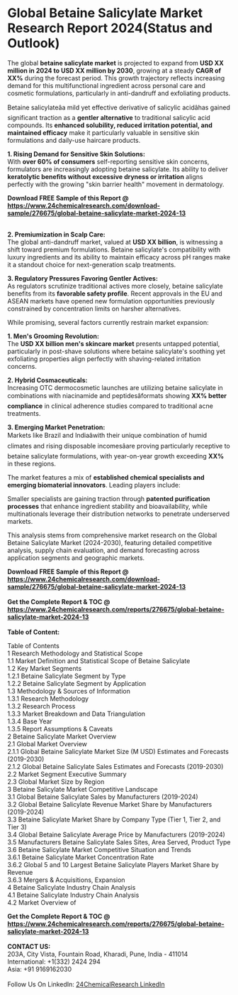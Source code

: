 <h1>Global Betaine Salicylate Market Research Report 2024(Status and Outlook)</h1><p>The global <strong>betaine salicylate market</strong> is projected to expand from <strong>USD XX million in 2024 to USD XX million by 2030</strong>, growing at a steady <strong>CAGR of XX%</strong> during the forecast period. This growth trajectory reflects increasing demand for this multifunctional ingredient across personal care and cosmetic formulations, particularly in anti-dandruff and exfoliating products.</p><p>Betaine salicylateâa mild yet effective derivative of salicylic acidâhas gained significant traction as a <strong>gentler alternative</strong> to traditional salicylic acid compounds. Its <strong>enhanced solubility, reduced irritation potential, and maintained efficacy</strong> make it particularly valuable in sensitive skin formulations and daily-use haircare products.</p><p><strong>1. Rising Demand for Sensitive Skin Solutions:</strong><br>
With <strong>over 60% of consumers</strong> self-reporting sensitive skin concerns, formulators are increasingly adopting betaine salicylate. Its ability to deliver <strong>keratolytic benefits without excessive dryness or irritation</strong> aligns perfectly with the growing "skin barrier health" movement in dermatology.</p><div><b>Download FREE Sample of this Report @ 
            <a href="https://www.24chemicalresearch.com/download-sample/276675/global-betaine-salicylate-market-2024-13">
            https://www.24chemicalresearch.com/download-sample/276675/global-betaine-salicylate-market-2024-13</a></b></div><br><p><strong>2. Premiumization in Scalp Care:</strong><br>
The global anti-dandruff market, valued at <strong>USD XX billion</strong>, is witnessing a shift toward premium formulations. Betaine salicylate's compatibility with luxury ingredients and its ability to maintain efficacy across pH ranges make it a standout choice for next-generation scalp treatments.</p><p><strong>3. Regulatory Pressures Favoring Gentler Actives:</strong><br>
As regulators scrutinize traditional actives more closely, betaine salicylate benefits from its <strong>favorable safety profile</strong>. Recent approvals in the EU and ASEAN markets have opened new formulation opportunities previously constrained by concentration limits on harsher alternatives.</p><p>While promising, several factors currently restrain market expansion:</p><p><strong>1. Men's Grooming Revolution:</strong><br>
The <strong>USD XX billion men's skincare market</strong> presents untapped potential, particularly in post-shave solutions where betaine salicylate's soothing yet exfoliating properties align perfectly with shaving-related irritation concerns.</p><p><strong>2. Hybrid Cosmaceuticals:</strong><br>
Increasing OTC dermocosmetic launches are utilizing betaine salicylate in combinations with niacinamide and peptidesâformats showing <strong>XX% better compliance</strong> in clinical adherence studies compared to traditional acne treatments.</p><p><strong>3. Emerging Market Penetration:</strong><br>
Markets like Brazil and Indiaâwith their unique combination of humid climates and rising disposable incomesâare proving particularly receptive to betaine salicylate formulations, with year-on-year growth exceeding <strong>XX%</strong> in these regions.</p><p>The market features a mix of <strong>established chemical specialists and emerging biomaterial innovators</strong>. Leading players include:</p><p>Smaller specialists are gaining traction through <strong>patented purification processes</strong> that enhance ingredient stability and bioavailability, while multinationals leverage their distribution networks to penetrate underserved markets.</p><p>This analysis stems from comprehensive market research on the Global Betaine Salicylate Market (2024-2030), featuring detailed competitive analysis, supply chain evaluation, and demand forecasting across application segments and geographic markets.</p><div><b>Download FREE Sample of this Report @ 
            <a href="https://www.24chemicalresearch.com/download-sample/276675/global-betaine-salicylate-market-2024-13">
            https://www.24chemicalresearch.com/download-sample/276675/global-betaine-salicylate-market-2024-13</a></b></div><br><div><b>Get the Complete Report & TOC @ 
            <a href="https://www.24chemicalresearch.com/reports/276675/global-betaine-salicylate-market-2024-13">
            https://www.24chemicalresearch.com/reports/276675/global-betaine-salicylate-market-2024-13</a></b></div><br>
            <b>Table of Content:</b><p>Table of Contents<br />
1 Research Methodology and Statistical Scope<br />
1.1 Market Definition and Statistical Scope of Betaine Salicylate<br />
1.2 Key Market Segments<br />
1.2.1 Betaine Salicylate Segment by Type<br />
1.2.2 Betaine Salicylate Segment by Application<br />
1.3 Methodology & Sources of Information<br />
1.3.1 Research Methodology<br />
1.3.2 Research Process<br />
1.3.3 Market Breakdown and Data Triangulation<br />
1.3.4 Base Year<br />
1.3.5 Report Assumptions & Caveats<br />
2 Betaine Salicylate Market Overview<br />
2.1 Global Market Overview<br />
2.1.1 Global Betaine Salicylate Market Size (M USD) Estimates and Forecasts (2019-2030)<br />
2.1.2 Global Betaine Salicylate Sales Estimates and Forecasts (2019-2030)<br />
2.2 Market Segment Executive Summary<br />
2.3 Global Market Size by Region<br />
3 Betaine Salicylate Market Competitive Landscape<br />
3.1 Global Betaine Salicylate Sales by Manufacturers (2019-2024)<br />
3.2 Global Betaine Salicylate Revenue Market Share by Manufacturers (2019-2024)<br />
3.3 Betaine Salicylate Market Share by Company Type (Tier 1, Tier 2, and Tier 3)<br />
3.4 Global Betaine Salicylate Average Price by Manufacturers (2019-2024)<br />
3.5 Manufacturers Betaine Salicylate Sales Sites, Area Served, Product Type<br />
3.6 Betaine Salicylate Market Competitive Situation and Trends<br />
3.6.1 Betaine Salicylate Market Concentration Rate<br />
3.6.2 Global 5 and 10 Largest Betaine Salicylate Players Market Share by Revenue<br />
3.6.3 Mergers & Acquisitions, Expansion<br />
4 Betaine Salicylate Industry Chain Analysis<br />
4.1 Betaine Salicylate Industry Chain Analysis<br />
4.2 Market Overview of</p><div><b>Get the Complete Report & TOC @ 
            <a href="https://www.24chemicalresearch.com/reports/276675/global-betaine-salicylate-market-2024-13">
            https://www.24chemicalresearch.com/reports/276675/global-betaine-salicylate-market-2024-13</a></b></div><br><b>CONTACT US:</b><br>
            203A, City Vista, Fountain Road, Kharadi, Pune, India - 411014<br>
            International: +1(332) 2424 294<br>
            Asia: +91 9169162030 <br><br>
            Follow Us On LinkedIn: <a href="https://www.linkedin.com/company/24chemicalresearch/">24ChemicalResearch LinkedIn</a>